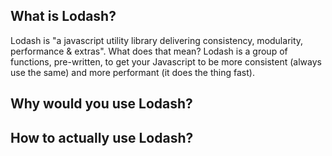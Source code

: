 ## What is Lodash?

Lodash is "a javascript utility library delivering consistency, modularity, performance & extras". 
What does that mean? Lodash is a group of functions, pre-written, to get your Javascript to be more consistent 
(always use the same) and more performant (it does the thing fast).

## Why would you use Lodash?
## How to actually use Lodash?
